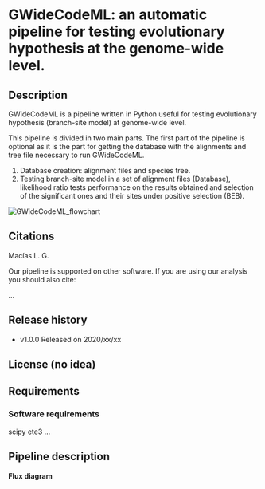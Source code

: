 # **GWideCodeML:** an automatic pipeline for testing evolutionary hypothesis at the genome-wide level.

## Description

GWideCodeML is a pipeline written in Python useful for testing evolutionary hypothesis (branch-site model) at genome-wide level. 

This pipeline is divided in two main parts. The first part of the pipeline is optional
as it is the part for getting the database with the alignments and tree file necessary to run GWideCodeML. 

1. Database creation: alignment files and species tree.
2. Testing branch-site model in a set of alignment files (Database), likelihood ratio tests performance on the results obtained and selection of the significant ones and their sites under positive selection (BEB).


![GWideCodeML_flowchart](https://github.com/lauguma/GWideCodeML/blob/master/GWideCodeML_fd.png)


## Citations

Macías L. G.

Our pipeline is supported on other software. If you are using our analysis you should also cite:

...

## Release history

* v1.0.0 Released on 2020/xx/xx

## License (no idea)

## Requirements
### Software requirements

scipy
ete3 ...





## Pipeline description

**Flux diagram**
